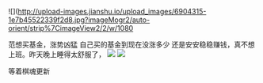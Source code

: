 ![](http://upload-images.jianshu.io/upload_images/6904315-1e7b45522339f2d8.jpg?imageMogr2/auto-orient/strip%7CimageView2/2/w/1080

范想买基金，涨势凶猛
自己买的基金到现在没涨多少
还是安安稳稳赚钱，真不想上班。昨天晚上睡得太舒服了，
![](http://upload-images.jianshu.io/upload_images/6904315-fa98b8028995d4d1.jpg?imageMogr2/auto-orient/strip%7CimageView2/2/w/1080/q/50)
![](http://upload-images.jianshu.io/upload_images/6904315-bbb601f826dd4cb4.gif?imageMogr2/auto-orient/strip%7CimageView2/2/w/1080/q/50)


等着棋魂更新
